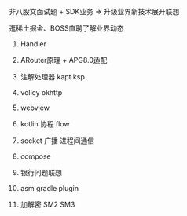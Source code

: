 非八股文面试题 + SDK业务 => 升级业界新技术展开联想

逛稀土掘金、BOSS直聘了解业界动态

1. Handler

2. ARouter原理 + APG8.0适配

3. 注解处理器 kapt ksp 

4. volley okhttp 

5. webview

6.  kotlin 协程 flow

7. socket 广播 进程间通信

8. compose

9. 银行问题联想

10. asm gradle plugin

11. 加解密 SM2 SM3



